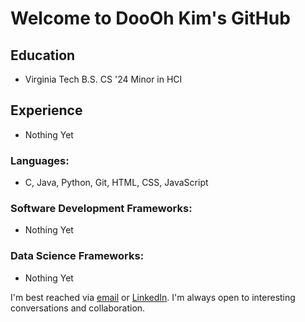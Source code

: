 # Welcome to DooOh Kim's GitHub

## Education
* Virginia Tech B.S. CS '24 Minor in HCI

## Experience
* Nothing Yet

### Languages:
* C, Java, Python, Git, HTML, CSS, JavaScript

### Software Development Frameworks:
* Nothing Yet

### Data Science Frameworks:
* Nothing Yet

I'm best reached via [email](doooh98@gmail.com) or [LinkedIn](https://www.linkedin.com/in/discord). I'm always open to interesting conversations and collaboration.


